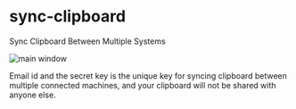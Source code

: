 # sync-clipboard
Sync Clipboard Between Multiple Systems

![main window](https://github.com/vishrantgupta/sync-clipboard/blob/master/clipboard_sync.png)

Email id and the secret key is the unique key for syncing clipboard between multiple connected machines, and your clipboard will not be shared with anyone else.
